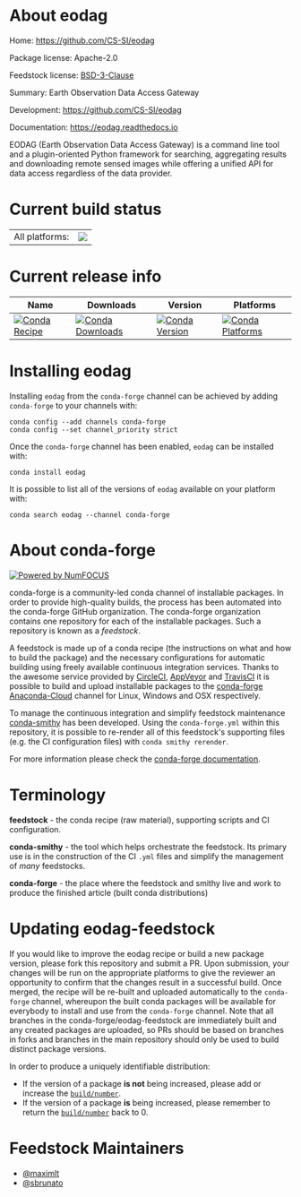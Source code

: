 About eodag
===========

Home: https://github.com/CS-SI/eodag

Package license: Apache-2.0

Feedstock license: [BSD-3-Clause](https://github.com/conda-forge/eodag-feedstock/blob/master/LICENSE.txt)

Summary: Earth Observation Data Access Gateway

Development: https://github.com/CS-SI/eodag

Documentation: https://eodag.readthedocs.io

EODAG (Earth Observation Data Access Gateway) is a command line tool and a plugin-oriented Python
framework for searching, aggregating results and downloading remote sensed images while offering
a unified API for data access regardless of the data provider.


Current build status
====================


<table><tr><td>All platforms:</td>
    <td>
      <a href="https://dev.azure.com/conda-forge/feedstock-builds/_build/latest?definitionId=12357&branchName=master">
        <img src="https://dev.azure.com/conda-forge/feedstock-builds/_apis/build/status/eodag-feedstock?branchName=master">
      </a>
    </td>
  </tr>
</table>

Current release info
====================

| Name | Downloads | Version | Platforms |
| --- | --- | --- | --- |
| [![Conda Recipe](https://img.shields.io/badge/recipe-eodag-green.svg)](https://anaconda.org/conda-forge/eodag) | [![Conda Downloads](https://img.shields.io/conda/dn/conda-forge/eodag.svg)](https://anaconda.org/conda-forge/eodag) | [![Conda Version](https://img.shields.io/conda/vn/conda-forge/eodag.svg)](https://anaconda.org/conda-forge/eodag) | [![Conda Platforms](https://img.shields.io/conda/pn/conda-forge/eodag.svg)](https://anaconda.org/conda-forge/eodag) |

Installing eodag
================

Installing `eodag` from the `conda-forge` channel can be achieved by adding `conda-forge` to your channels with:

```
conda config --add channels conda-forge
conda config --set channel_priority strict
```

Once the `conda-forge` channel has been enabled, `eodag` can be installed with:

```
conda install eodag
```

It is possible to list all of the versions of `eodag` available on your platform with:

```
conda search eodag --channel conda-forge
```


About conda-forge
=================

[![Powered by NumFOCUS](https://img.shields.io/badge/powered%20by-NumFOCUS-orange.svg?style=flat&colorA=E1523D&colorB=007D8A)](http://numfocus.org)

conda-forge is a community-led conda channel of installable packages.
In order to provide high-quality builds, the process has been automated into the
conda-forge GitHub organization. The conda-forge organization contains one repository
for each of the installable packages. Such a repository is known as a *feedstock*.

A feedstock is made up of a conda recipe (the instructions on what and how to build
the package) and the necessary configurations for automatic building using freely
available continuous integration services. Thanks to the awesome service provided by
[CircleCI](https://circleci.com/), [AppVeyor](https://www.appveyor.com/)
and [TravisCI](https://travis-ci.com/) it is possible to build and upload installable
packages to the [conda-forge](https://anaconda.org/conda-forge)
[Anaconda-Cloud](https://anaconda.org/) channel for Linux, Windows and OSX respectively.

To manage the continuous integration and simplify feedstock maintenance
[conda-smithy](https://github.com/conda-forge/conda-smithy) has been developed.
Using the ``conda-forge.yml`` within this repository, it is possible to re-render all of
this feedstock's supporting files (e.g. the CI configuration files) with ``conda smithy rerender``.

For more information please check the [conda-forge documentation](https://conda-forge.org/docs/).

Terminology
===========

**feedstock** - the conda recipe (raw material), supporting scripts and CI configuration.

**conda-smithy** - the tool which helps orchestrate the feedstock.
                   Its primary use is in the construction of the CI ``.yml`` files
                   and simplify the management of *many* feedstocks.

**conda-forge** - the place where the feedstock and smithy live and work to
                  produce the finished article (built conda distributions)


Updating eodag-feedstock
========================

If you would like to improve the eodag recipe or build a new
package version, please fork this repository and submit a PR. Upon submission,
your changes will be run on the appropriate platforms to give the reviewer an
opportunity to confirm that the changes result in a successful build. Once
merged, the recipe will be re-built and uploaded automatically to the
`conda-forge` channel, whereupon the built conda packages will be available for
everybody to install and use from the `conda-forge` channel.
Note that all branches in the conda-forge/eodag-feedstock are
immediately built and any created packages are uploaded, so PRs should be based
on branches in forks and branches in the main repository should only be used to
build distinct package versions.

In order to produce a uniquely identifiable distribution:
 * If the version of a package **is not** being increased, please add or increase
   the [``build/number``](https://docs.conda.io/projects/conda-build/en/latest/resources/define-metadata.html#build-number-and-string).
 * If the version of a package **is** being increased, please remember to return
   the [``build/number``](https://docs.conda.io/projects/conda-build/en/latest/resources/define-metadata.html#build-number-and-string)
   back to 0.

Feedstock Maintainers
=====================

* [@maximlt](https://github.com/maximlt/)
* [@sbrunato](https://github.com/sbrunato/)

